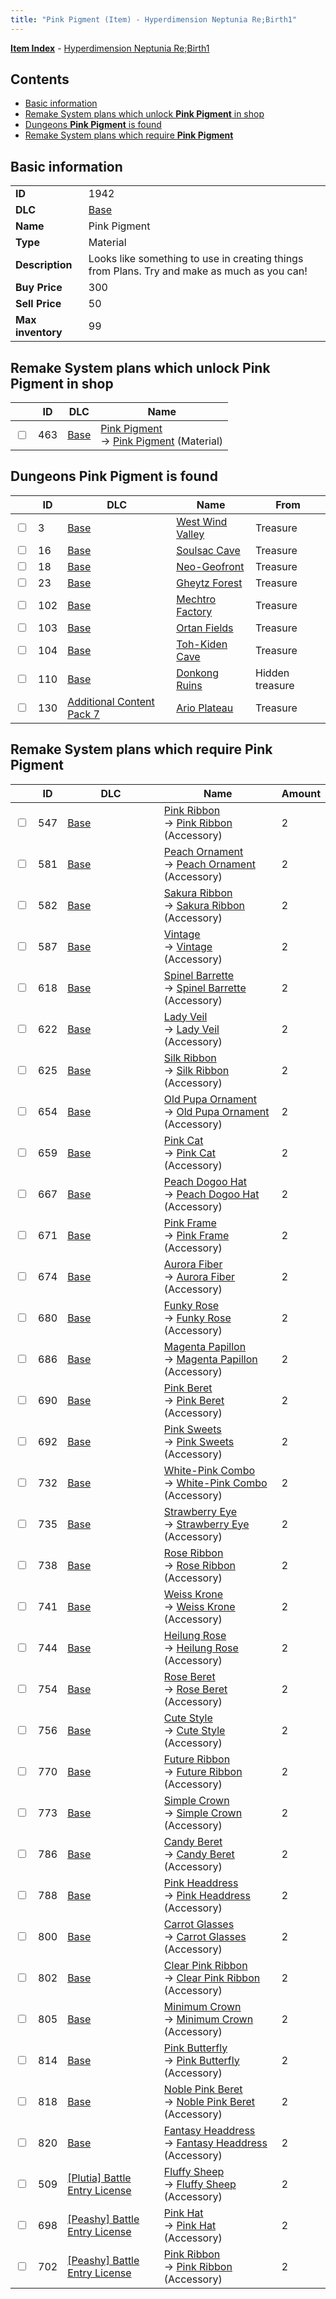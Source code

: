 ```yaml
---
title: "Pink Pigment (Item) - Hyperdimension Neptunia Re;Birth1"
---
```


[**Item Index**](/neptunia/rb1/item/index.html) - [Hyperdimension Neptunia Re;Birth1](/neptunia/rb1)

## Contents

- [Basic information](#basic-information)
- [Remake System plans which unlock **Pink Pigment** in shop](#remake-system-plans-which-unlock-pink-pigment-in-shop)
- [Dungeons **Pink Pigment** is found](#dungeons-pink-pigment-is-found)
- [Remake System plans which require **Pink Pigment**](#remake-system-plans-which-require-pink-pigment)

## Basic information

|   |   |
| -- | -- |
| **ID** | 1942 |
| **DLC** | [Base](/neptunia/rb1/dlc/1-base.html) |
| **Name** | Pink Pigment |
| **Type** | Material |
| **Description** | Looks like something to use in creating things from Plans. Try and make as much as you can! |
| **Buy Price** | 300 |
| **Sell Price** | 50 |
| **Max inventory** | 99 |

## Remake System plans which unlock **Pink Pigment** in shop

|    | ID | DLC | Name |
| -- | -- | --- | ---- |
| <input type="checkbox" id="rb1-remake-1-463" class="trackbox" /> | 463 | [Base](/neptunia/rb1/dlc/1-base.html) | [Pink Pigment](/neptunia/rb1/remake/1-463-pink-pigment.html)<br />→ [Pink Pigment](/neptunia/rb1/item/1-1942-pink-pigment.html) (Material) |

## Dungeons **Pink Pigment** is found

|    | ID | DLC | Name | From |
| -- | -- | --- | ---- | ---- |
| <input type="checkbox" id="rb1-dungeon-1-3" class="trackbox" /> | 3 | [Base](/neptunia/rb1/dlc/1-base.html) | [West Wind Valley](/neptunia/rb1/dungeon/1-3-west-wind-valley.html) | Treasure |
| <input type="checkbox" id="rb1-dungeon-1-16" class="trackbox" /> | 16 | [Base](/neptunia/rb1/dlc/1-base.html) | [Soulsac Cave](/neptunia/rb1/dungeon/1-16-soulsac-cave.html) | Treasure |
| <input type="checkbox" id="rb1-dungeon-1-18" class="trackbox" /> | 18 | [Base](/neptunia/rb1/dlc/1-base.html) | [Neo-Geofront](/neptunia/rb1/dungeon/1-18-neo-geofront.html) | Treasure |
| <input type="checkbox" id="rb1-dungeon-1-23" class="trackbox" /> | 23 | [Base](/neptunia/rb1/dlc/1-base.html) | [Gheytz Forest](/neptunia/rb1/dungeon/1-23-gheytz-forest.html) | Treasure |
| <input type="checkbox" id="rb1-dungeon-1-102" class="trackbox" /> | 102 | [Base](/neptunia/rb1/dlc/1-base.html) | [Mechtro Factory](/neptunia/rb1/dungeon/1-102-mechtro-factory.html) | Treasure |
| <input type="checkbox" id="rb1-dungeon-1-103" class="trackbox" /> | 103 | [Base](/neptunia/rb1/dlc/1-base.html) | [Ortan Fields](/neptunia/rb1/dungeon/1-103-ortan-fields.html) | Treasure |
| <input type="checkbox" id="rb1-dungeon-1-104" class="trackbox" /> | 104 | [Base](/neptunia/rb1/dlc/1-base.html) | [Toh-Kiden Cave](/neptunia/rb1/dungeon/1-104-toh-kiden-cave.html) | Treasure |
| <input type="checkbox" id="rb1-dungeon-1-110" class="trackbox" /> | 110 | [Base](/neptunia/rb1/dlc/1-base.html) | [Donkong Ruins](/neptunia/rb1/dungeon/1-110-donkong-ruins.html) | Hidden treasure |
| <input type="checkbox" id="rb1-dungeon-16-130" class="trackbox" /> | 130 | [Additional Content Pack 7](/neptunia/rb1/dlc/16-pack7.html) | [Ario Plateau](/neptunia/rb1/dungeon/16-130-ario-plateau.html) | Treasure |

## Remake System plans which require **Pink Pigment**

|    | ID | DLC | Name | Amount |
| -- | -- | --- | ---- | ------ |
| <input type="checkbox" id="rb1-remake-1-547" class="trackbox" /> | 547 | [Base](/neptunia/rb1/dlc/1-base.html) | [Pink Ribbon](/neptunia/rb1/remake/1-547-pink-ribbon.html)<br />→ [Pink Ribbon](/neptunia/rb1/item/1-3102-pink-ribbon.html) (Accessory) | 2 |
| <input type="checkbox" id="rb1-remake-1-581" class="trackbox" /> | 581 | [Base](/neptunia/rb1/dlc/1-base.html) | [Peach Ornament](/neptunia/rb1/remake/1-581-peach-ornament.html)<br />→ [Peach Ornament](/neptunia/rb1/item/1-3167-peach-ornament.html) (Accessory) | 2 |
| <input type="checkbox" id="rb1-remake-1-582" class="trackbox" /> | 582 | [Base](/neptunia/rb1/dlc/1-base.html) | [Sakura Ribbon](/neptunia/rb1/remake/1-582-sakura-ribbon.html)<br />→ [Sakura Ribbon](/neptunia/rb1/item/1-3169-sakura-ribbon.html) (Accessory) | 2 |
| <input type="checkbox" id="rb1-remake-1-587" class="trackbox" /> | 587 | [Base](/neptunia/rb1/dlc/1-base.html) | [Vintage](/neptunia/rb1/remake/1-587-vintage.html)<br />→ [Vintage](/neptunia/rb1/item/1-3159-vintage.html) (Accessory) | 2 |
| <input type="checkbox" id="rb1-remake-1-618" class="trackbox" /> | 618 | [Base](/neptunia/rb1/dlc/1-base.html) | [Spinel Barrette](/neptunia/rb1/remake/1-618-spinel-barrette.html)<br />→ [Spinel Barrette](/neptunia/rb1/item/1-3227-spinel-barrette.html) (Accessory) | 2 |
| <input type="checkbox" id="rb1-remake-1-622" class="trackbox" /> | 622 | [Base](/neptunia/rb1/dlc/1-base.html) | [Lady Veil](/neptunia/rb1/remake/1-622-lady-veil.html)<br />→ [Lady Veil](/neptunia/rb1/item/1-3231-lady-veil.html) (Accessory) | 2 |
| <input type="checkbox" id="rb1-remake-1-625" class="trackbox" /> | 625 | [Base](/neptunia/rb1/dlc/1-base.html) | [Silk Ribbon](/neptunia/rb1/remake/1-625-silk-ribbon.html)<br />→ [Silk Ribbon](/neptunia/rb1/item/1-3236-silk-ribbon.html) (Accessory) | 2 |
| <input type="checkbox" id="rb1-remake-1-654" class="trackbox" /> | 654 | [Base](/neptunia/rb1/dlc/1-base.html) | [Old Pupa Ornament](/neptunia/rb1/remake/1-654-old-pupa-ornament.html)<br />→ [Old Pupa Ornament](/neptunia/rb1/item/1-3276-old-pupa-ornament.html) (Accessory) | 2 |
| <input type="checkbox" id="rb1-remake-1-659" class="trackbox" /> | 659 | [Base](/neptunia/rb1/dlc/1-base.html) | [Pink Cat](/neptunia/rb1/remake/1-659-pink-cat.html)<br />→ [Pink Cat](/neptunia/rb1/item/1-3289-pink-cat.html) (Accessory) | 2 |
| <input type="checkbox" id="rb1-remake-1-667" class="trackbox" /> | 667 | [Base](/neptunia/rb1/dlc/1-base.html) | [Peach Dogoo Hat](/neptunia/rb1/remake/1-667-peach-dogoo-hat.html)<br />→ [Peach Dogoo Hat](/neptunia/rb1/item/1-3297-peach-dogoo-hat.html) (Accessory) | 2 |
| <input type="checkbox" id="rb1-remake-1-671" class="trackbox" /> | 671 | [Base](/neptunia/rb1/dlc/1-base.html) | [Pink Frame](/neptunia/rb1/remake/1-671-pink-frame.html)<br />→ [Pink Frame](/neptunia/rb1/item/1-3301-pink-frame.html) (Accessory) | 2 |
| <input type="checkbox" id="rb1-remake-1-674" class="trackbox" /> | 674 | [Base](/neptunia/rb1/dlc/1-base.html) | [Aurora Fiber](/neptunia/rb1/remake/1-674-aurora-fiber.html)<br />→ [Aurora Fiber](/neptunia/rb1/item/1-3305-aurora-fiber.html) (Accessory) | 2 |
| <input type="checkbox" id="rb1-remake-1-680" class="trackbox" /> | 680 | [Base](/neptunia/rb1/dlc/1-base.html) | [Funky Rose](/neptunia/rb1/remake/1-680-funky-rose.html)<br />→ [Funky Rose](/neptunia/rb1/item/1-3313-funky-rose.html) (Accessory) | 2 |
| <input type="checkbox" id="rb1-remake-1-686" class="trackbox" /> | 686 | [Base](/neptunia/rb1/dlc/1-base.html) | [Magenta Papillon](/neptunia/rb1/remake/1-686-magenta-papillon.html)<br />→ [Magenta Papillon](/neptunia/rb1/item/1-3321-magenta-papillon.html) (Accessory) | 2 |
| <input type="checkbox" id="rb1-remake-1-690" class="trackbox" /> | 690 | [Base](/neptunia/rb1/dlc/1-base.html) | [Pink Beret](/neptunia/rb1/remake/1-690-pink-beret.html)<br />→ [Pink Beret](/neptunia/rb1/item/1-3326-pink-beret.html) (Accessory) | 2 |
| <input type="checkbox" id="rb1-remake-1-692" class="trackbox" /> | 692 | [Base](/neptunia/rb1/dlc/1-base.html) | [Pink Sweets](/neptunia/rb1/remake/1-692-pink-sweets.html)<br />→ [Pink Sweets](/neptunia/rb1/item/1-3329-pink-sweets.html) (Accessory) | 2 |
| <input type="checkbox" id="rb1-remake-1-732" class="trackbox" /> | 732 | [Base](/neptunia/rb1/dlc/1-base.html) | [White-Pink Combo](/neptunia/rb1/remake/1-732-white-pink-combo.html)<br />→ [White-Pink Combo](/neptunia/rb1/item/1-3392-white-pink-combo.html) (Accessory) | 2 |
| <input type="checkbox" id="rb1-remake-1-735" class="trackbox" /> | 735 | [Base](/neptunia/rb1/dlc/1-base.html) | [Strawberry Eye](/neptunia/rb1/remake/1-735-strawberry-eye.html)<br />→ [Strawberry Eye](/neptunia/rb1/item/1-3396-strawberry-eye.html) (Accessory) | 2 |
| <input type="checkbox" id="rb1-remake-1-738" class="trackbox" /> | 738 | [Base](/neptunia/rb1/dlc/1-base.html) | [Rose Ribbon](/neptunia/rb1/remake/1-738-rose-ribbon.html)<br />→ [Rose Ribbon](/neptunia/rb1/item/1-3400-rose-ribbon.html) (Accessory) | 2 |
| <input type="checkbox" id="rb1-remake-1-741" class="trackbox" /> | 741 | [Base](/neptunia/rb1/dlc/1-base.html) | [Weiss Krone](/neptunia/rb1/remake/1-741-weiss-krone.html)<br />→ [Weiss Krone](/neptunia/rb1/item/1-3404-weiss-krone.html) (Accessory) | 2 |
| <input type="checkbox" id="rb1-remake-1-744" class="trackbox" /> | 744 | [Base](/neptunia/rb1/dlc/1-base.html) | [Heilung Rose](/neptunia/rb1/remake/1-744-heilung-rose.html)<br />→ [Heilung Rose](/neptunia/rb1/item/1-3408-heilung-rose.html) (Accessory) | 2 |
| <input type="checkbox" id="rb1-remake-1-754" class="trackbox" /> | 754 | [Base](/neptunia/rb1/dlc/1-base.html) | [Rose Beret](/neptunia/rb1/remake/1-754-rose-beret.html)<br />→ [Rose Beret](/neptunia/rb1/item/1-3421-rose-beret.html) (Accessory) | 2 |
| <input type="checkbox" id="rb1-remake-1-756" class="trackbox" /> | 756 | [Base](/neptunia/rb1/dlc/1-base.html) | [Cute Style](/neptunia/rb1/remake/1-756-cute-style.html)<br />→ [Cute Style](/neptunia/rb1/item/1-3424-cute-style.html) (Accessory) | 2 |
| <input type="checkbox" id="rb1-remake-1-770" class="trackbox" /> | 770 | [Base](/neptunia/rb1/dlc/1-base.html) | [Future Ribbon](/neptunia/rb1/remake/1-770-future-ribbon.html)<br />→ [Future Ribbon](/neptunia/rb1/item/1-3450-future-ribbon.html) (Accessory) | 2 |
| <input type="checkbox" id="rb1-remake-1-773" class="trackbox" /> | 773 | [Base](/neptunia/rb1/dlc/1-base.html) | [Simple Crown](/neptunia/rb1/remake/1-773-simple-crown.html)<br />→ [Simple Crown](/neptunia/rb1/item/1-3454-simple-crown.html) (Accessory) | 2 |
| <input type="checkbox" id="rb1-remake-1-786" class="trackbox" /> | 786 | [Base](/neptunia/rb1/dlc/1-base.html) | [Candy Beret](/neptunia/rb1/remake/1-786-candy-beret.html)<br />→ [Candy Beret](/neptunia/rb1/item/1-3471-candy-beret.html) (Accessory) | 2 |
| <input type="checkbox" id="rb1-remake-1-788" class="trackbox" /> | 788 | [Base](/neptunia/rb1/dlc/1-base.html) | [Pink Headdress](/neptunia/rb1/remake/1-788-pink-headdress.html)<br />→ [Pink Headdress](/neptunia/rb1/item/1-3474-pink-headdress.html) (Accessory) | 2 |
| <input type="checkbox" id="rb1-remake-1-800" class="trackbox" /> | 800 | [Base](/neptunia/rb1/dlc/1-base.html) | [Carrot Glasses](/neptunia/rb1/remake/1-800-carrot-glasses.html)<br />→ [Carrot Glasses](/neptunia/rb1/item/1-3497-carrot-glasses.html) (Accessory) | 2 |
| <input type="checkbox" id="rb1-remake-1-802" class="trackbox" /> | 802 | [Base](/neptunia/rb1/dlc/1-base.html) | [Clear Pink Ribbon](/neptunia/rb1/remake/1-802-clear-pink-ribbon.html)<br />→ [Clear Pink Ribbon](/neptunia/rb1/item/1-3500-clear-pink-ribbon.html) (Accessory) | 2 |
| <input type="checkbox" id="rb1-remake-1-805" class="trackbox" /> | 805 | [Base](/neptunia/rb1/dlc/1-base.html) | [Minimum Crown](/neptunia/rb1/remake/1-805-minimum-crown.html)<br />→ [Minimum Crown](/neptunia/rb1/item/1-3504-minimum-crown.html) (Accessory) | 2 |
| <input type="checkbox" id="rb1-remake-1-814" class="trackbox" /> | 814 | [Base](/neptunia/rb1/dlc/1-base.html) | [Pink Butterfly](/neptunia/rb1/remake/1-814-pink-butterfly.html)<br />→ [Pink Butterfly](/neptunia/rb1/item/1-3516-pink-butterfly.html) (Accessory) | 2 |
| <input type="checkbox" id="rb1-remake-1-818" class="trackbox" /> | 818 | [Base](/neptunia/rb1/dlc/1-base.html) | [Noble Pink Beret](/neptunia/rb1/remake/1-818-noble-pink-beret.html)<br />→ [Noble Pink Beret](/neptunia/rb1/item/1-3521-noble-pink-beret.html) (Accessory) | 2 |
| <input type="checkbox" id="rb1-remake-1-820" class="trackbox" /> | 820 | [Base](/neptunia/rb1/dlc/1-base.html) | [Fantasy Headdress](/neptunia/rb1/remake/1-820-fantasy-headdress.html)<br />→ [Fantasy Headdress](/neptunia/rb1/item/1-3524-fantasy-headdress.html) (Accessory) | 2 |
| <input type="checkbox" id="rb1-remake-7-509" class="trackbox" /> | 509 | [[Plutia] Battle Entry License](/neptunia/rb1/dlc/7-plutia.html) | [Fluffy Sheep](/neptunia/rb1/remake/7-509-fluffy-sheep.html)<br />→ [Fluffy Sheep](/neptunia/rb1/item/7-3059-fluffy-sheep.html) (Accessory) | 2 |
| <input type="checkbox" id="rb1-remake-8-698" class="trackbox" /> | 698 | [[Peashy] Battle Entry License](/neptunia/rb1/dlc/8-peashy.html) | [Pink Hat](/neptunia/rb1/remake/8-698-pink-hat.html)<br />→ [Pink Hat](/neptunia/rb1/item/8-3344-pink-hat.html) (Accessory) | 2 |
| <input type="checkbox" id="rb1-remake-8-702" class="trackbox" /> | 702 | [[Peashy] Battle Entry License](/neptunia/rb1/dlc/8-peashy.html) | [Pink Ribbon](/neptunia/rb1/remake/8-702-pink-ribbon.html)<br />→ [Pink Ribbon](/neptunia/rb1/item/8-3348-pink-ribbon.html) (Accessory) | 2 |